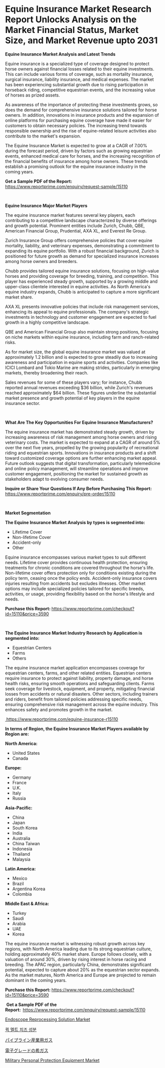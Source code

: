 <p><h1>Equine Insurance Market Research Report Unlocks Analysis on the Market Financial Status, Market Size, and Market Revenue upto 2031</h1></p><p><strong>Equine Insurance Market Analysis and Latest Trends</strong></p>
<p><p>Equine insurance is a specialized type of coverage designed to protect horse owners against financial losses related to their equine investments. This can include various forms of coverage, such as mortality insurance, surgical insurance, liability insurance, and medical expenses. The market has been experiencing substantial growth due to rising participation in horseback riding, competitive equestrian events, and the increasing value of horses as prized assets.</p><p>As awareness of the importance of protecting these investments grows, so does the demand for comprehensive insurance solutions tailored for horse owners. In addition, innovations in insurance products and the expansion of online platforms for purchasing equine coverage have made it easier for customers to obtain necessary policies. The increasing trend towards responsible ownership and the rise of equine-related leisure activities also contribute to the market's expansion.</p><p>The Equine Insurance Market is expected to grow at a CAGR of 7.00% during the forecast period, driven by factors such as growing equestrian events, enhanced medical care for horses, and the increasing recognition of the financial benefits of insurance among horse owners. These trends establish a promising outlook for the equine insurance industry in the coming years.</p></p>
<p><strong>Get a Sample PDF of the Report:&nbsp;</strong> <a href="https://www.reportprime.com/enquiry/request-sample/15110">https://www.reportprime.com/enquiry/request-sample/15110</a></p>
<p>&nbsp;</p>
<p><strong>Equine Insurance Major Market Players</strong></p>
<p><p>The equine insurance market features several key players, each contributing to a competitive landscape characterized by diverse offerings and growth potential. Prominent entities include Zurich, Chubb, QBE, American Financial Group, Prudential, AXA XL, and Everest Re Group.</p><p>Zurich Insurance Group offers comprehensive policies that cover equine mortality, liability, and veterinary expenses, demonstrating a commitment to expanding its equine portfolio. With a robust financial background, Zurich is positioned for future growth as demand for specialized insurance increases among horse owners and breeders.</p><p>Chubb provides tailored equine insurance solutions, focusing on high-value horses and providing coverage for breeding, training, and competition. This player has experienced steady growth, supported by a growing middle and upper-class clientele interested in equine activities. As North America's equine industry expands, Chubb is anticipated to capture a more significant market share.</p><p>AXA XL presents innovative policies that include risk management services, enhancing its appeal to equine professionals. The company's strategic investments in technology and customer engagement are expected to fuel growth in a highly competitive landscape.</p><p>QBE and American Financial Group also maintain strong positions, focusing on niche markets within equine insurance, including farm and ranch-related risks. </p><p>As for market size, the global equine insurance market was valued at approximately 1.2 billion and is expected to grow steadily due to increasing awareness and participation in equine sports and activities. Companies like ICICI Lombard and Tokio Marine are making strides, particularly in emerging markets, thereby broadening their reach.</p><p>Sales revenues for some of these players vary; for instance, Chubb reported annual revenues exceeding $36 billion, while Zurich's revenues reached approximately $64 billion. These figures underline the substantial market presence and growth potential of key players in the equine insurance sector.</p></p>
<p>&nbsp;</p>
<p><strong>What Are The Key Opportunities For Equine Insurance Manufacturers?</strong></p>
<p><p>The equine insurance market has demonstrated steady growth, driven by increasing awareness of risk management among horse owners and rising veterinary costs. The market is expected to expand at a CAGR of around 5% over the next five years, propelled by the growing popularity of recreational riding and equestrian sports. Innovations in insurance products and a shift toward customized coverage options are further enhancing market appeal. Future outlook suggests that digital transformation, particularly telemedicine and online policy management, will streamline operations and improve customer engagement, positioning the market for sustained growth as stakeholders adapt to evolving consumer needs.</p></p>
<p><strong>Inquire or Share Your Questions If Any Before Purchasing This Report:</strong> <a href="https://www.reportprime.com/enquiry/pre-order/15110">https://www.reportprime.com/enquiry/pre-order/15110</a></p>
<p>&nbsp;</p>
<p><strong>Market Segmentation</strong></p>
<p><strong>The Equine Insurance Market Analysis by types is segmented into:</strong></p>
<p><ul><li>Lifetime Cover</li><li>Non-lifetime Cover</li><li>Accident-only</li><li>Other</li></ul></p>
<p><p>Equine insurance encompasses various market types to suit different needs. Lifetime cover provides continuous health protection, ensuring treatments for chronic conditions are covered throughout the horse's life. Non-lifetime cover offers protection only for conditions existing during the policy term, ceasing once the policy ends. Accident-only insurance covers injuries resulting from accidents but excludes illnesses. Other market options may include specialized policies tailored for specific breeds, activities, or usage, providing flexibility based on the horse's lifestyle and needs.</p></p>
<p><strong>Purchase this Report:&nbsp;</strong><a href="https://www.reportprime.com/checkout?id=15110&price=3590">https://www.reportprime.com/checkout?id=15110&price=3590</a></p>
<p>&nbsp;</p>
<p><strong>The Equine Insurance Market Industry Research by Application is segmented into:</strong></p>
<p><ul><li>Equestrian Centers</li><li>Farms</li><li>Others</li></ul></p>
<p><p>The equine insurance market application encompasses coverage for equestrian centers, farms, and other related entities. Equestrian centers require insurance to protect against liability, property damage, and horse health risks, ensuring smooth operations and safeguarding clients. Farms seek coverage for livestock, equipment, and property, mitigating financial losses from accidents or natural disasters. Other sectors, including trainers and riders, benefit from tailored policies addressing specific needs, ensuring comprehensive risk management across the equine industry. This enhances safety and promotes growth in the market.</p></p>
<p><a href="https://www.reportprime.com/equine-insurance-r15110">&nbsp;https://www.reportprime.com/equine-insurance-r15110</a></p>
<p><strong>In terms of Region, the Equine Insurance Market Players available by Region are:</strong></p>
<p>
    <p> <strong> North America: </strong>
        <ul>
            <li>United States</li>
            <li>Canada</li>
        </ul>
        </p> 
    <p> <strong> Europe: </strong>
        <ul>
            <li>Germany</li>
            <li>France</li>
            <li>U.K.</li>
            <li>Italy</li>
            <li>Russia</li>
        </ul>
        </p> 
    <p> <strong> Asia-Pacific: </strong>
        <ul>
            <li>China</li>
            <li>Japan</li>
            <li>South Korea</li>
            <li>India</li>
            <li>Australia</li>
            <li>China Taiwan</li>
            <li>Indonesia</li>
            <li>Thailand</li>
            <li>Malaysia</li>
        </ul>
        </p> 
    <p> <strong> Latin America: </strong>
        <ul>
            <li>Mexico</li>
            <li>Brazil</li>
            <li>Argentina Korea</li>
            <li>Colombia</li>
        </ul>
        </p> 
    <p> <strong> Middle East & Africa: </strong>
        <ul>
            <li>Turkey</li>
            <li>Saudi</li>
            <li>Arabia</li>
            <li>UAE</li>
            <li>Korea</li>
        </ul>
    </p>
    </p>
<p><p>The equine insurance market is witnessing robust growth across key regions, with North America leading due to its strong equestrian culture, holding approximately 40% market share. Europe follows closely, with a valuation of around 30%, driven by rising interest in horse racing and breeding. The APAC region, particularly China, demonstrates significant potential, expected to capture about 20% as the equestrian sector expands. As the market matures, North America and Europe are projected to remain dominant in the coming years.</p></p>
<p><strong>Purchase this Report: </strong><a href="https://www.reportprime.com/checkout?id=15110&price=3590">https://www.reportprime.com/checkout?id=15110&price=3590</a></p>
<p>&nbsp;<strong>Get a Sample PDF of the Report:&nbsp;&nbsp;</strong><a href="https://www.reportprime.com/enquiry/request-sample/15110">https://www.reportprime.com/enquiry/request-sample/15110</a></p>
<p><strong></strong></p>
<p><p><a href="https://issuu.com/reportprime-2/docs/endoscope-reprocessing-solution-mar_5dedd5554bcf1e">Endoscope Reprocessing Solution Market</a></p><p><a href="https://medium.com/@avaoneill70/quick-melt-cheese-ingredients-market-%EC%9D%98-%EA%B8%80%EB%A1%9C%EB%B2%8C-%EC%8B%9C%EC%9E%A5-%EA%B0%9C%EC%9A%94%EB%8A%94-%EC%A0%84-%EC%84%B8%EA%B3%84-%EB%B0%8F-%EC%A3%BC%EC%9A%94-%EC%8B%9C%EC%9E%A5%EC%9D%98-%EC%82%B0%EC%97%85%EC%97%90-%EC%98%81%ED%96%A5%EC%9D%84-%EB%AF%B8%EC%B9%98%EB%8A%94-%EC%A3%BC%EC%9A%94-%ED%8A%B8%EB%A0%8C%EB%93%9C%EC%97%90-%EB%8C%80%ED%95%9C-%EB%8F%85%ED%8A%B9%ED%95%9C-%EA%B4%80%EC%A0%90%EC%9D%84-929b8b3ba2da">퀵 멜트 치즈 성분</a></p><p><a href="https://medium.com/@leigh4852023/pipeline-industrial-gas-market-%E3%81%AE%E3%82%B0%E3%83%AD%E3%83%BC%E3%83%90%E3%83%AB%E5%B8%82%E5%A0%B4%E6%A6%82%E8%A6%81%E3%81%AF-%E4%B8%96%E7%95%8C%E3%81%8A%E3%82%88%E3%81%B3%E4%B8%BB%E8%A6%81%E5%B8%82%E5%A0%B4%E3%81%AB%E3%81%8A%E3%81%91%E3%82%8B%E6%A5%AD%E7%95%8C%E3%81%AB%E5%BD%B1%E9%9F%BF%E3%82%92%E4%B8%8E%E3%81%88%E3%82%8B%E4%B8%BB%E8%A6%81%E3%81%AA%E3%83%88%E3%83%AC%E3%83%B3%E3%83%89%E3%81%AB%E3%81%A4%E3%81%84%E3%81%A6-%E7%8B%AC%E8%87%AA%E3%81%AE%E8%A6%96%E7%82%B9%E3%82%92%E6%8F%90%E4%BE%9B%E3%81%97%E3%81%BE%E3%81%99-3fb486d0436c">パイプライン産業用ガス</a></p><p><a href="https://medium.com/@leigh4852023/electronic-grade-rare-gas-market-%E3%81%AF-%E3%82%B3%E3%82%B9%E3%83%88%E7%AE%A1%E7%90%86%E3%81%A8%E5%8A%B9%E7%8E%87%E5%90%91%E4%B8%8A%E3%82%92%E5%84%AA%E5%85%88%E3%81%97%E3%81%BE%E3%81%99-%E3%81%95%E3%82%89%E3%81%AB-%E5%A0%B1%E5%91%8A%E6%9B%B8%E3%81%AF%E5%B8%82%E5%A0%B4%E3%81%AE%E9%9C%80%E8%A6%81%E9%9D%A2%E3%81%A8%E4%BE%9B%E7%B5%A6%E9%9D%A2%E3%81%AE%E4%B8%A1%E6%96%B9%E3%82%92%E3%82%AB%E3%83%90%E3%83%BC%E3%81%97%E3%81%A6%E3%81%84%E3%81%BE%E3%81%99-electronic-91f24f999527">電子グレードの希ガス</a></p><p><a href="https://issuu.com/reportprime-2/docs/military-personal-protection-equipm_cb22f1db44cc72">Military Personal Protection Equipment Market</a></p></p>